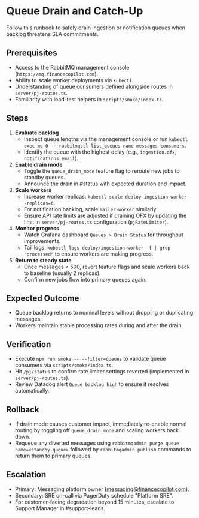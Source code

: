 # Queue Drain and Catch-Up

Follow this runbook to safely drain ingestion or notification queues when backlog
threatens SLA commitments.

## Prerequisites
- Access to the RabbitMQ management console (`https://mq.financecopilot.com`).
- Ability to scale worker deployments via `kubectl`.
- Understanding of queue consumers defined alongside routes in `server/pj-routes.ts`.
- Familiarity with load-test helpers in `scripts/smoke/index.ts`.

## Steps
1. **Evaluate backlog**
   - Inspect queue lengths via the management console or run
     `kubectl exec mq-0 -- rabbitmqctl list_queues name messages consumers`.
   - Identify the queue with the highest delay (e.g., `ingestion.ofx`, `notifications.email`).
2. **Enable drain mode**
   - Toggle the `queue_drain_mode` feature flag to reroute new jobs to standby queues.
   - Announce the drain in #status with expected duration and impact.
3. **Scale workers**
   - Increase worker replicas: `kubectl scale deploy ingestion-worker --replicas=6`.
   - For notification backlog, scale `mailer-worker` similarly.
   - Ensure API rate limits are adjusted if draining OFX by updating the limit in
     `server/pj-routes.ts` configuration (`pjRateLimiter`).
4. **Monitor progress**
   - Watch Grafana dashboard `Queues > Drain Status` for throughput improvements.
   - Tail logs: `kubectl logs deploy/ingestion-worker -f | grep "processed"` to ensure
     workers are making progress.
5. **Return to steady state**
   - Once messages < 500, revert feature flags and scale workers back to baseline (usually 2 replicas).
   - Confirm new jobs flow into primary queues again.

## Expected Outcome
- Queue backlog returns to nominal levels without dropping or duplicating messages.
- Workers maintain stable processing rates during and after the drain.

## Verification
- Execute `npm run smoke -- --filter=queues` to validate queue consumers via
  `scripts/smoke/index.ts`.
- Hit `/pj/status` to confirm rate limiter settings reverted (implemented in
  `server/pj-routes.ts`).
- Review Datadog alert `Queue backlog high` to ensure it resolves automatically.

## Rollback
- If drain mode causes customer impact, immediately re-enable normal routing by toggling
  off `queue_drain_mode` and scaling workers back down.
- Requeue any diverted messages using `rabbitmqadmin purge queue name=<standby-queue>`
  followed by `rabbitmqadmin publish` commands to return them to primary queues.

## Escalation
- Primary: Messaging platform owner (messaging@financecopilot.com).
- Secondary: SRE on-call via PagerDuty schedule "Platform SRE".
- For customer-facing degradation beyond 15 minutes, escalate to Support Manager in #support-leads.
